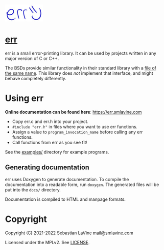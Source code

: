 ![err :)](logo.jpg)

# [err](https://sr.ht/~smlavine/err)

err is a small error-printing library. It can be used by projects
written in any major version of C or C++.

The BSDs provide similar functionality in their standard library with a
[file of the same name][freebsd-err.h]. This library does *not*
implement that interface, and might behave completely differently.

[freebsd-err.h]: https://www.freebsd.org/cgi/man.cgi?query=err

# Using err

**Online documentation can be found here**: <https://err.smlavine.com>

- Copy err.c and err.h into your project.
- `#include "err.h"` in files where you want to use err functions.
- Assign a value to `program_invocation_name` before calling any err functions.
- Call functions from err as you see fit!

See the [examples/][examples] directory for example programs.

[examples]: https://git.sr.ht/~smlavine/err/tree/master/item/examples/

## Generating documentation

err uses Doxygen to generate documentation. To compile the documentation
into a readable form, run `doxygen`. The generated files will be put
into the `docs/` directory.

Documentation is compiled to HTML and manpage formats.

# Copyright

Copyright (C) 2021-2022 Sebastian LaVine <mail@smlavine.com>

Licensed under the MPLv2. See [LICENSE][license].

[license]: https://git.sr.ht/~smlavine/err/tree/master/item/LICENSE
